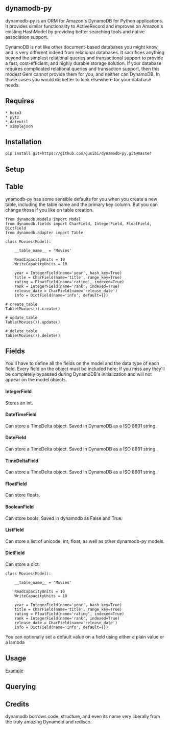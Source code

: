 ## dynamodb-py

dynamodb-py is an ORM for Amazon's DynamoDB for Python applications. It provides similar functionality to ActiveRecord and improves on Amazon's existing HashModel by providing better searching tools and native association support.

DynamoDB is not like other document-based databases you might know, and is very different indeed from relational databases. It sacrifices anything beyond the simplest relational queries and transactional support to provide a fast, cost-efficient, and highly durable storage solution. If your database requires complicated relational queries and transaction support, then this modest Gem cannot provide them for you, and neither can DynamoDB. In those cases you would do better to look elsewhere for your database needs.

## Requires

```
* boto3
* pytz
* dateutil
* simplejson
```

## Installation

```
pip install git+https://github.com/gusibi/dynamodb-py.git@master
```

## Setup

## Table

ynamodb-py has some sensible defaults for you when you create a new table, including the table name and the primary key column. But you can change those if you like on table creation.

```
from dynamodb.models import Model
from dynamodb.fields import CharField, IntegerField, FloatField, DictField
from dynamodb.adapter import Table

class Movies(Model):

    __table_name__ = 'Movies'

    ReadCapacityUnits = 10
    WriteCapacityUnits = 10

    year = IntegerField(name='year', hash_key=True)
    title = CharField(name='title', range_key=True)
    rating = FloatField(name='rating', indexed=True)
    rank = IntegerField(name='rank', indexed=True)
    release_date = CharField(name='release_date')
    info = DictField(name='info', default={})

# create_table
Table(Movies()).create()

# update_table
Table(Movies()).update()

# delete_table
Table(Movies()).delete()
```

## Fields
You'll have to define all the fields on the model and the data type of each field. Every field on the object must be included here; if you miss any they'll be completely bypassed during DynamoDB's initialization and will not appear on the model objects.

#### IntegerField

Stores an int. 

#### DateTimeField

Can store a TimeDelta object. Saved in DynamoDB as a ISO 8601 string.

#### DateField

Can store a TimeDelta object. Saved in DynamoDB as a ISO 8601 string.

#### TimeDeltaField

Can store a TimeDelta object. Saved in DynamoDB as a ISO 8601 string.

#### FloatField

Can store floats.

#### BooleanField

Can store bools. Saved in dynamodb as False and True.

#### ListField

Can store a list of unicode, int, float, as well as other dynamodb-py models.

#### DictField

Can store a dict. 

```
class Movies(Model):

    __table_name__ = 'Movies'

    ReadCapacityUnits = 10
    WriteCapacityUnits = 10

    year = IntegerField(name='year', hash_key=True)
    title = CharField(name='title', range_key=True)
    rating = FloatField(name='rating', indexed=True)
    rank = IntegerField(name='rank', indexed=True)
    release_date = CharField(name='release_date')
    info = DictField(name='info', default={})
```

You can optionally set a default value on a field using either a plain value or a lambda


## Usage

[Example](https://github.com/gusibi/dynamodb-py/tree/master/example)

## Querying

## Credits

dynamodb borrows code, structure, and even its name very liberally from the truly amazing Dynamoid and redisco.
